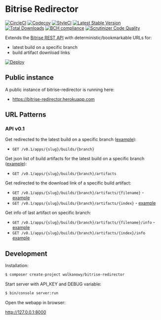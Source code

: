 # Bitrise Redirector

[![CircleCI](https://img.shields.io/circleci/project/github/wulkanowy/bitrise-redirector.svg?style=flat-square)](https://circleci.com/gh/wulkanowy/bitrise-redirector)
[![Codecov](https://img.shields.io/codecov/c/github/wulkanowy/bitrise-redirector/master.svg?style=flat-square)](https://codecov.io/gh/wulkanowy/bitrise-redirector)
[![StyleCI](https://styleci.io/repos/102099433/shield?branch=master)](https://styleci.io/repos/102099433)
[![Latest Stable Version](https://poser.pugx.org/wulkanowy/bitrise-redirector/version?format=flat-square)](https://packagist.org/packages/wulkanowy/bitrise-redirector)
[![Total Downloads](https://poser.pugx.org/wulkanowy/bitrise-redirector/downloads?format=flat-square)](https://packagist.org/packages/wulkanowy/bitrise-redirector)
[![BCH compliance](https://bettercodehub.com/edge/badge/wulkanowy/bitrise-redirector?branch=master)](https://bettercodehub.com/)
[![Scrutinizer Code Quality](https://scrutinizer-ci.com/g/wulkanowy/bitrise-redirector/badges/quality-score.png?b=master)](https://scrutinizer-ci.com/g/wulkanowy/bitrise-redirector/?branch=master)

Extends the [Bitrise REST API](http://devcenter.bitrise.io/api/v0.1/) with deterministic/bookmarkable URLs for:

 * latest build on a specific branch
 * build artifact download links

[![Deploy](https://www.herokucdn.com/deploy/button.svg)](https://heroku.com/deploy?template=https://github.com/wulkanowy/bitrise-redirector)

## Public instance

A public instance of bitrise-redirector is running here:

 * https://bitrise-redirector.herokuapp.com

## URL Patterns

### API v0.1

Get redirected to the latest build on a specific branch ([example](https://bitrise-redirector.herokuapp.com/v0.1/apps/f841f20d8f8b1dc8/builds/master)):

 * `GET /v0.1/apps/{slug}/builds/{branch}`

Get json list of build artifacts for the latest build on a specific branch ([example](https://bitrise-redirector.herokuapp.com/v0.1/apps/f841f20d8f8b1dc8/builds/master/artifacts)):

 * `GET /v0.1/apps/{slug}/builds/{branch}/artifacts`

Get redirected to the download link of a specific build artifact:

 * `GET /v0.1/apps/{slug}/builds/{branch}/artifacts/{filename}` - [example](https://bitrise-redirector.herokuapp.com/v0.1/apps/f841f20d8f8b1dc8/builds/master/artifacts/app-debug-bitrise-signed.apk)
 * `GET /v0.1/apps/{slug}/builds/{branch}/artifacts/{index}` - [example](https://bitrise-redirector.herokuapp.com/v0.1/apps/f841f20d8f8b1dc8/builds/master/artifacts/0)

Get info of last artifact on specific branch:

 * `GET /v0.1/apps/{slug}/builds/{branch}/artifacts/{filename}/info` - [example](https://bitrise-redirector.herokuapp.com/v0.1/apps/f841f20d8f8b1dc8/builds/master/artifacts/app-debug-bitrise-signed.apk/info)
 * `GET /v0.1/apps/{slug}/builds/{branch}/artifacts/{index}/info` [example](https://bitrise-redirector.herokuapp.com/v0.1/apps/f841f20d8f8b1dc8/builds/master/artifacts/0/info)

## Development

Installation:

```bash
$ composer create-project wulkanowy/bitrise-redirector
```

Start server with API_KEY and DEBUG variable:

```bash
$ bin/console server:run
```

Open the webapp in browser:

http://127.0.0.1:8000
